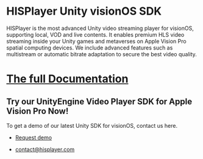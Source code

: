 # HISPlayer Unity visionOS SDK

HISPlayer is the most advanced Unity video streaming player for visionOS, supporting local, VOD and live contents.
It enables premium HLS video streaming inside your Unity games and metaverses on Apple Vision Pro spatial computing devices. We include advanced features 
such as multistream or automatic bitrate adaptation to secure the best video quality.

# [The full Documentation](https://hisplayer.github.io/UnityVisionOS-SDK/#/)


## Try our UnityEngine Video Player SDK for Apple Vision Pro Now!

To get a demo of our latest Unity SDK for visionOS, contact us here.

* [Request demo](https://www.hisplayer.com/demo-unity-player-sdk-github/?utm_source=github&utm_medium=referral&utm_campaign=unitygithub&utm_content=20200211--unitydemocontact)

* contact@hisplayer.com

